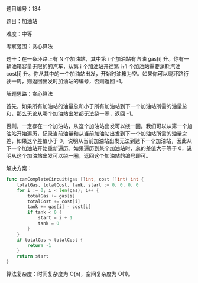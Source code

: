 题目编号：134

题目：加油站

难度：中等

考察范围：贪心算法

题干：在一条环路上有 N 个加油站，其中第 i 个加油站有汽油 gas[i] 升。你有一辆油箱容量无限的的汽车，从第 i 个加油站开往第 i+1 个加油站需要消耗汽油 cost[i] 升。你从其中的一个加油站出发，开始时油箱为空。如果你可以绕环路行驶一周，则返回出发时加油站的编号，否则返回 -1。

解题思路：贪心算法

首先，如果所有加油站的油量总和小于所有加油站到下一个加油站所需的油量总和，那么无论从哪个加油站出发都无法绕一圈，返回 -1。

否则，一定存在一个加油站，从这个加油站出发可以绕一圈。我们可以从第一个加油站开始遍历，记录当前油量和从当前加油站出发到下一个加油站所需的油量之差，如果这个差值小于 0，说明从当前加油站出发无法到达下一个加油站，因此从下一个加油站开始重新遍历。如果遍历到某个加油站时，总的差值大于等于 0，说明从这个加油站出发可以绕一圈，返回这个加油站的编号即可。

解决方案：

```go
func canCompleteCircuit(gas []int, cost []int) int {
    totalGas, totalCost, tank, start := 0, 0, 0, 0
    for i := 0; i < len(gas); i++ {
        totalGas += gas[i]
        totalCost += cost[i]
        tank += gas[i] - cost[i]
        if tank < 0 {
            start = i + 1
            tank = 0
        }
    }
    if totalGas < totalCost {
        return -1
    }
    return start
}
```

算法复杂度：时间复杂度为 O(n)，空间复杂度为 O(1)。